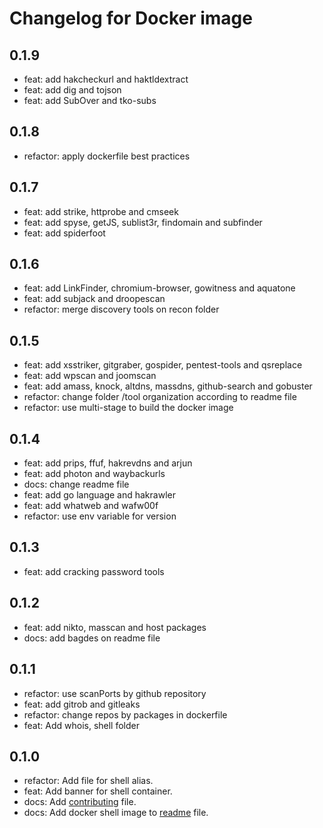 # Changelog for Docker image
<!--LATEST=0.1.8-->

## 0.1.9

* feat: add hakcheckurl and haktldextract
* feat: add dig and tojson
* feat: add SubOver and tko-subs

## 0.1.8

* refactor: apply dockerfile best practices

## 0.1.7

* feat: add strike, httprobe and cmseek
* feat: add spyse, getJS, sublist3r, findomain and subfinder
* feat: add spiderfoot

## 0.1.6

* feat: add LinkFinder, chromium-browser, gowitness and aquatone
* feat: add subjack and droopescan
* refactor: merge discovery tools on recon folder

## 0.1.5

* feat: add xsstriker, gitgraber, gospider, pentest-tools and qsreplace
* feat: add wpscan and joomscan
* feat: add amass, knock, altdns, massdns, github-search and gobuster
* refactor: change folder /tool organization according to readme file
* refactor: use multi-stage to build the docker image

## 0.1.4

* feat: add prips, ffuf, hakrevdns and arjun
* feat: add photon and waybackurls
* docs: change readme file
* feat: add go language and hakrawler
* feat: add whatweb and wafw00f
* refactor: use env variable for version

## 0.1.3

* feat: add cracking password tools

## 0.1.2

* feat: add nikto, masscan and host packages
* docs: add bagdes on readme file

## 0.1.1

* refactor: use scanPorts by github repository
* feat: add gitrob and gitleaks
* refactor: change repos by packages in dockerfile
* feat: Add whois, shell folder

## 0.1.0

* refactor: Add file for shell alias.
* feat: Add banner for shell container.
* docs: Add [contributing](CONTRIBUTING.md) file.
* docs: Add docker shell image to [readme](README.md) file.
